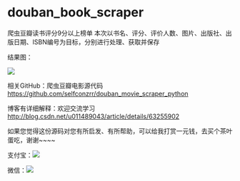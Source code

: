 # douban_book_scraper
爬虫豆瓣读书评分9分以上榜单
本次以书名、评分、评价人数、图片、出版社、出版日期、ISBN编号为目标，分别进行处理、获取并保存

结果图：

![](http://img.blog.csdn.net/20170408224039785?watermark/2/text/aHR0cDovL2Jsb2cuY3Nkbi5uZXQvdTAxMTQ4OTA0Mw==/font/5a6L5L2T/fontsize/400/fill/I0JBQkFCMA==/dissolve/70/gravity/SouthEast)

相关GitHub：爬虫豆瓣电影源代码   https://github.com/selfconzrr/douban_movie_scraper_python

博客有详细解释：欢迎交流学习  http://blog.csdn.net/u011489043/article/details/63255902

如果您觉得这份源码对您有所启发、有所帮助，可以给我打赏一元钱，去买个茶叶蛋吃，谢谢~~~~

支付宝：![](http://img.my.csdn.net/uploads/201712/18/1513565109_7086.jpg)

微信：![](http://img.my.csdn.net/uploads/201712/18/1513565109_7023.jpg)
